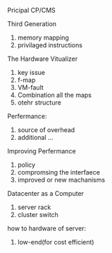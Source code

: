 Pricipal
CP/CMS

Third Generation
1. memory mapping
2. privilaged instructions


The Hardware Vitualizer
1. key issue
2. f-map
3. VM-fault
4. Combination all the maps
5. otehr structure

Perfermance:
1. source of overhead
2. additional ...

Improving Perfermance
1. policy
2. compromsing the interfaece
3. improved or new machanisms


Datacenter as a Computer
1. server rack
2. cluster switch

how to hardware of server:
1. low-end(for cost efficient)

